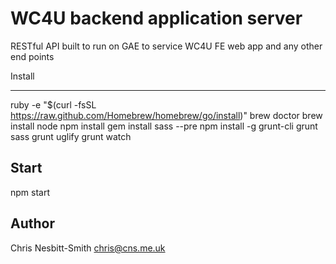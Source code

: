 WC4U backend application server
====================================

RESTful API built to run on GAE to service WC4U FE web app and any other end points


Install

-------

ruby -e "$(curl -fsSL https://raw.github.com/Homebrew/homebrew/go/install)"
brew doctor
brew install node
npm install
gem install sass --pre
npm install -g grunt-cli
grunt sass
grunt uglify
grunt watch


Start
-----
npm start


Author
-------
Chris Nesbitt-Smith <chris@cns.me.uk>
